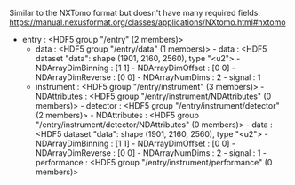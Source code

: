Similar to the NXTomo format but doesn't have many required fields: https://manual.nexusformat.org/classes/applications/NXtomo.html#nxtomo 

- entry : <HDF5 group "/entry" (2 members)>
    - data : <HDF5 group "/entry/data" (1 members)>
            - data : <HDF5 dataset "data": shape (1901, 2160, 2560), type "<u2">
                            - NDArrayDimBinning : [1 1]
                            - NDArrayDimOffset : [0 0]
                            - NDArrayDimReverse : [0 0]
                            - NDArrayNumDims : 2
                            - signal : 1
    - instrument : <HDF5 group "/entry/instrument" (3 members)>
            - NDAttributes : <HDF5 group "/entry/instrument/NDAttributes" (0 members)>
            - detector : <HDF5 group "/entry/instrument/detector" (2 members)>
                    - NDAttributes : <HDF5 group "/entry/instrument/detector/NDAttributes" (0 members)>
                    - data : <HDF5 dataset "data": shape (1901, 2160, 2560), type "<u2">
                                    - NDArrayDimBinning : [1 1]
                                    - NDArrayDimOffset : [0 0]
                                    - NDArrayDimReverse : [0 0]
                                    - NDArrayNumDims : 2
                                    - signal : 1
            - performance : <HDF5 group "/entry/instrument/performance" (0 members)>